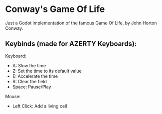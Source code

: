 # Conway's Game Of Life

Just a Godot implementation of the famous Game Of Life, by John Horton Conway.



## Keybinds (made for AZERTY Keyboards):

Keyboard:
- A: Slow the time
- Z: Set the time to its default value
- E: Accelerate the time
- R: Clear the field
- Space: Pause/Play

Mouse:

- Left Click: Add a living cell
